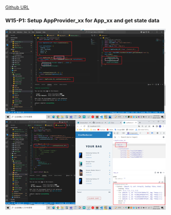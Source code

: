 [Github URL](https://github.com/as718296/1111-wp1-demo-210410469.git)

### W15-P1: Setup AppProvider_xx for App_xx and get state data

![](P1-1.png)
![](P1-2.png)
